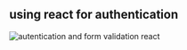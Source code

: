## using react for authentication

![autentication and form validation react](https://user-images.githubusercontent.com/46998960/55293660-aeb71000-53f0-11e9-956d-b371c8661e3e.JPG)
